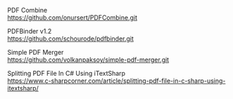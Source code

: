 PDF Combine  
https://github.com/onursert/PDFCombine.git

PDFBinder v1.2  
https://github.com/schourode/pdfbinder.git

Simple PDF Merger  
https://github.com/volkanpaksoy/simple-pdf-merger.git

Splitting PDF File In C# Using iTextSharp  
https://www.c-sharpcorner.com/article/splitting-pdf-file-in-c-sharp-using-itextsharp/